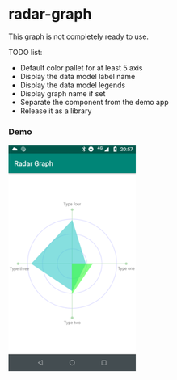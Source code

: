 # radar-graph
This graph is not completely ready to use.

TODO list:  
* Default color pallet for at least 5 axis
* Display the data model label name
* Display the data model legends
* Display graph name if set
* Separate the component from the demo app
* Release it as a library

### Demo
<img src="https://github.com/maiconhellmann/radar-graph/blob/master/doc/ss.png" width="50%">
